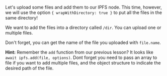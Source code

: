Let's upload some files and add them to our IPFS node. This time, however, we will use the option `{ wrapWithDirectory: true }` to put all the files in the same directory!

We want to add the files into a directory called `/dir`. You can upload one or multiple files.

Don't forget, you can get the name of the file you uploaded with `file.name`.

**Hint:** Remember the `add` function from our previous lesson? It looks like `await ipfs.add(file, options)`. Dont forget you need to pass an array to file if you want to add multiple files, and the object structure to indicate the desired path of the file.